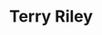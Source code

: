 ---
title: "Terry Riley"
summary: "Terrence Mitchell \"Terry\" Riley is an American composer and performing musician best known as a pioneer of the minimalist school of composition. Influenced by jazz and Indian classical music, his music became notable for its innovative use of repetition, tape music techniques, and delay systems. His best known works are the 1964 composition In C and the 1969 LP A Rainbow in Curved Air, both considered landmarks of minimalism and important influences on experimental music, rock, and contemporary electronic music.Raised in California, Riley began studying composition and performing solo piano in the 1950s. He befriended and collaborated with composer La Monte Young, and later became involved with both the San Francisco Tape Music Center and Young's New York collective, the Theatre of Eternal Music. A three-record deal with CBS in the late 1960s brought his work to wider audiences. In 1970, he began intensive studies under Hindustani singer Pandit Pran Nath, whom he often accompanied in performance. He has collaborated frequently throughout his career, most extensively with chamber ensemble the Kronos Quartet and his son, guitarist Gyan Riley."
slug: "terry-riley"
image: "terry-riley.jpg"
apple_music_artist_url: "https://music.apple.com/gb/artist/terry-riley/41358711"
wikipedia_url: "https://en.wikipedia.org/wiki/Terry_Riley"
---